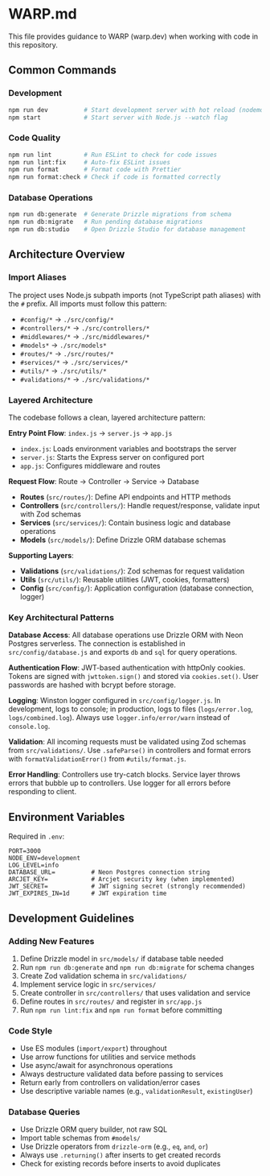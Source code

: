 # WARP.md

This file provides guidance to WARP (warp.dev) when working with code in this repository.

## Common Commands

### Development
```bash
npm run dev          # Start development server with hot reload (nodemon)
npm start            # Start server with Node.js --watch flag
```

### Code Quality
```bash
npm run lint         # Run ESLint to check for code issues
npm run lint:fix     # Auto-fix ESLint issues
npm run format       # Format code with Prettier
npm run format:check # Check if code is formatted correctly
```

### Database Operations
```bash
npm run db:generate  # Generate Drizzle migrations from schema
npm run db:migrate   # Run pending database migrations
npm run db:studio    # Open Drizzle Studio for database management
```

## Architecture Overview

### Import Aliases
The project uses Node.js subpath imports (not TypeScript path aliases) with the `#` prefix. All imports must follow this pattern:
- `#config/*` → `./src/config/*`
- `#controllers/*` → `./src/controllers/*`
- `#middlewares/*` → `./src/middlewares/*`
- `#models*` → `./src/models*`
- `#routes/*` → `./src/routes/*`
- `#services/*` → `./src/services/*`
- `#utils/*` → `./src/utils/*`
- `#validations/*` → `./src/validations/*`

### Layered Architecture
The codebase follows a clean, layered architecture pattern:

**Entry Point Flow**: `index.js` → `server.js` → `app.js`
- `index.js`: Loads environment variables and bootstraps the server
- `server.js`: Starts the Express server on configured port
- `app.js`: Configures middleware and routes

**Request Flow**: Route → Controller → Service → Database
- **Routes** (`src/routes/`): Define API endpoints and HTTP methods
- **Controllers** (`src/controllers/`): Handle request/response, validate input with Zod schemas
- **Services** (`src/services/`): Contain business logic and database operations
- **Models** (`src/models/`): Define Drizzle ORM database schemas

**Supporting Layers**:
- **Validations** (`src/validations/`): Zod schemas for request validation
- **Utils** (`src/utils/`): Reusable utilities (JWT, cookies, formatters)
- **Config** (`src/config/`): Application configuration (database connection, logger)

### Key Architectural Patterns

**Database Access**: All database operations use Drizzle ORM with Neon Postgres serverless. The connection is established in `src/config/database.js` and exports `db` and `sql` for query operations.

**Authentication Flow**: JWT-based authentication with httpOnly cookies. Tokens are signed with `jwttoken.sign()` and stored via `cookies.set()`. User passwords are hashed with bcrypt before storage.

**Logging**: Winston logger configured in `src/config/logger.js`. In development, logs to console; in production, logs to files (`logs/error.log`, `logs/combined.log`). Always use `logger.info/error/warn` instead of `console.log`.

**Validation**: All incoming requests must be validated using Zod schemas from `src/validations/`. Use `.safeParse()` in controllers and format errors with `formatValidationError()` from `#utils/format.js`.

**Error Handling**: Controllers use try-catch blocks. Service layer throws errors that bubble up to controllers. Use logger for all errors before responding to client.

## Environment Variables

Required in `.env`:
```
PORT=3000
NODE_ENV=development
LOG_LEVEL=info
DATABASE_URL=          # Neon Postgres connection string
ARCJET_KEY=            # Arcjet security key (when implemented)
JWT_SECRET=            # JWT signing secret (strongly recommended)
JWT_EXPIRES_IN=1d      # JWT expiration time
```

## Development Guidelines

### Adding New Features
1. Define Drizzle model in `src/models/` if database table needed
2. Run `npm run db:generate` and `npm run db:migrate` for schema changes
3. Create Zod validation schema in `src/validations/`
4. Implement service logic in `src/services/`
5. Create controller in `src/controllers/` that uses validation and service
6. Define routes in `src/routes/` and register in `src/app.js`
7. Run `npm run lint:fix` and `npm run format` before committing

### Code Style
- Use ES modules (`import/export`) throughout
- Use arrow functions for utilities and service methods
- Use async/await for asynchronous operations
- Always destructure validated data before passing to services
- Return early from controllers on validation/error cases
- Use descriptive variable names (e.g., `validationResult`, `existingUser`)

### Database Queries
- Use Drizzle ORM query builder, not raw SQL
- Import table schemas from `#models/`
- Use Drizzle operators from `drizzle-orm` (e.g., `eq`, `and`, `or`)
- Always use `.returning()` after inserts to get created records
- Check for existing records before inserts to avoid duplicates
